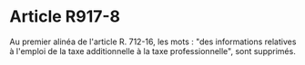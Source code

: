 # Article R917-8

Au premier alinéa de l'article R. 712-16, les mots : "des informations relatives à l'emploi de la taxe additionnelle à la taxe professionnelle", sont supprimés.
